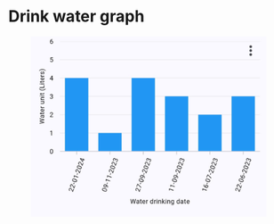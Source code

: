 # Drink water graph



<figure><img src="https://raw.githubusercontent.com/sandipkalola/menstrual_cycle_widget_example/main/assets/water_graph.jpeg" alt="" width="563"><figcaption></figcaption></figure>
